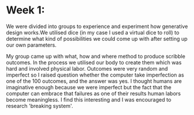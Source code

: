 # Week 1: 
<p> We were divided into groups to experience and experiment how generative design works.We utilised dice (in my case I used a virtual dice to roll) to determine what kind of possibilities we could come up with after setting up our own parameters. </p>
My group came up with what, how and where method to produce scribble outcomes. In the process we utilised our body to create them which was hard and involved physical labor. Outcomes were very random and imperfect so I raised question whether the computer take imperfection as one of the 100 outcomes, and the answer was yes. I thought humans are imaginative enough because we were imperfect but the fact that the computer can embrace that failures as one of their results human labors become meaningless. I find this interesting and I was encouraged to research 'breaking system'.
